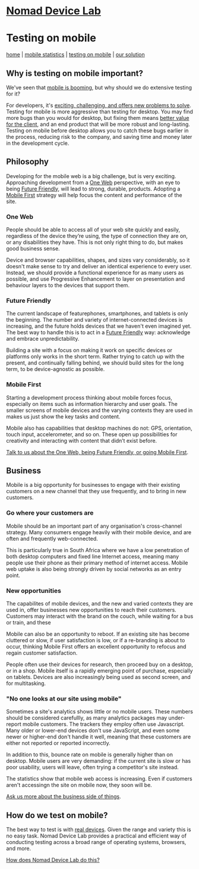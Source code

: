 # [Nomad Device Lab](index.md)

# Testing on mobile

[home](index.md) | [mobile statistics](mobile-statistics.md) | [testing on mobile](testing-on-mobile.md) | [our solution](our-solution.md)

## Why is testing on mobile important?

We've seen that [mobile is booming](mobile-statistics.md), but why should we do extensive testing for it?

For developers, it's [exciting, challenging, and offers new problems to solve](#philosophy). Testing for mobile is more aggressive than testing for desktop. You may find more bugs than you would for desktop, but fixing them means [better value for the client](#business), and an end product that will be more robust and long-lasting. Testing on mobile before desktop allows you to catch these bugs earlier in the process, reducing risk to the company, and saving time and money later in the development cycle.


## Philosophy

Developing for the mobile web is a big challenge, but is very exciting. Approaching development from a [One Web](#oneweb) perspective, with an eye to being [Future Friendly](#futurefriendly), will lead to strong, durable, products. Adopting a [Mobile First](#mobilefirst) strategy will help focus the content and performance of the site.


### One Web

People should be able to access all of your web site quickly and easily, regardless of the device they’re using, the type of connection they are on, or any disabilities they have. This is not only right thing to do, but makes good business sense.

Device and browser capabilities, shapes, and sizes vary considerably, so it doesn't make sense to try and deliver an identical experience to every user. Instead, we should provide a functional experience for as many users as possible, and use Progressive Enhancement to layer on presentation and behaviour layers to the devices that support them.

### Future Friendly

The current landscape of featurephones, smartphones, and tablets is only the beginning. The number and variety of internet-connected devices is increasing, and the future holds devices that we haven't even imagined yet. The best way to handle this is to act in a [Future Friendly](http://futurefriendly.co.za) way: acknowledge and embrace unpredictability.

Building a site with a focus on making it work on specific devices or platforms only works in the short term. Rather trying to catch up with the present, and continually falling behind, we should build sites for the long term, to be device-agnostic as possible.

### Mobile First

Starting a development process thinking about mobile forces focus, especially on items such as information hierarchy and user goals. The smaller screens of mobile devices and the varying contexts they are used in makes us just show the key tasks and content.

Mobile also has capabilities that desktop machines do not: GPS, orientation, touch input, accelerometer, and so on. These open up possibilities for creativity and interacting with content that didn’t exist before.

[Talk to us about the One Web, being Future Friendly, or going Mobile First](mailto:nomad@devicelab.co.za?subject=Device%20Lab:%20Philosophy).

## Business

Mobile is a big opportunity for businesses to engage with their existing customers on a new channel that they use frequently, and to bring in new customers.

### Go where your customers are

Mobile should be an important part of any organisation's cross-channel strategy. Many consumers engage heavily with their mobile device, and are often and frequently web-connected.

This is particularly true in South Africa where we have a low penetration of both desktop computers and fixed line Internet access, meaning many people use their phone as their primary method of internet access. Mobile web uptake is also being strongly driven by social networks as an entry point.

### New opportunities

The capabilites of mobile devices, and the new and varied contexts they are used in, offer businesses new opportunities to reach their customers. Customers may interact with the brand on the couch, while waiting for a bus or train, and these

Mobile can also be an opportunity to reboot. If an existing site has become cluttered or slow, if user satisfaction is low, or if a re-branding is about to occur, thinking Mobile First offers an excellent opportunity to refocus and regain customer satisfaction.

People often use their devices for research, then proceed buy on a desktop, or in a shop. Mobile itself is a rapidly emerging point of purchase, especially on tablets. Devices are also increasingly being used as second screen, and for multitasking.

### "No one looks at our site using mobile"

Sometimes a site's analytics shows little or no mobile users. These numbers should be considered carefullly, as many analytics packages may under-report mobile customers. The trackers they employ often use Javascript. Many older or lower-end devices don't use JavaScript, and even some newer or higher-end don't handle it well, meaning that these customers are either not reported or reported incorrectly.

In addition to this, bounce rate on mobile is generally higher than on desktop. Mobile users are very demanding: if the current site is slow or has poor usability, users will leave, often trying a competitor's site instead.

The statistics show that mobile web access is increasing. Even if customers aren't accessingn the site on mobile now, they soon will be.

[Ask us more about the business side of things](mailto:nomad@devicelab.co.za?subject=Device%20Lab:%20Business).

## How do we test on mobile?

The best way to test is with [real devices](our-solution.md#whytestonrealdevices). Given the range and variety this is no easy task. Nomad Device Lab provides a practical and efficient way of conducting testing across a broad range of operating systems, browsers, and more.

[How does Nomad Device Lab do this?](our-solution.md)

